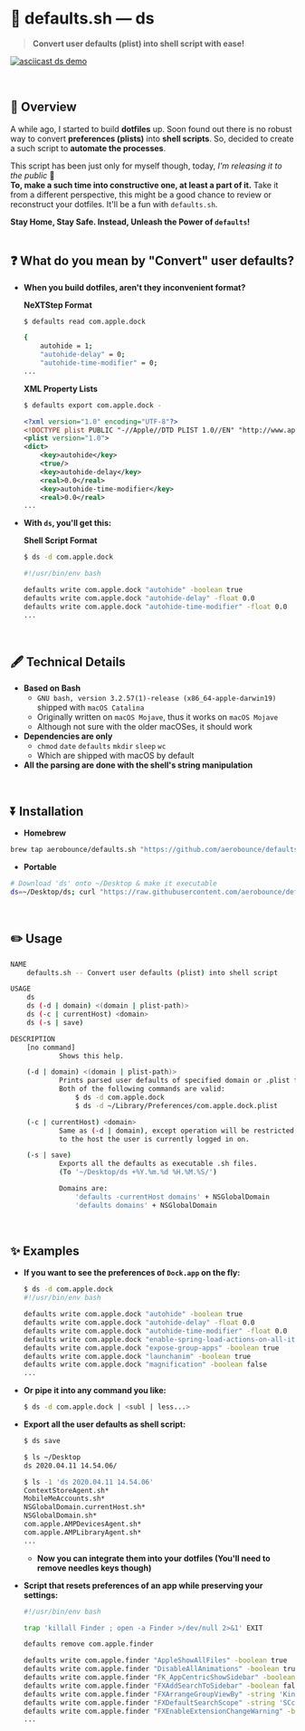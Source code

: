 #  defaults.sh — ds

> **Convert user defaults (plist) into shell script with ease!**

[![asciicast ds demo](https://asciinema.org/a/gql2Lhn0grvlgjw4RzaS1NOPV.svg)](https://asciinema.org/a/gql2Lhn0grvlgjw4RzaS1NOPV)

<br>

## 🌟 Overview
A while ago, I started to build **dotfiles** up. Soon found out there is no robust way to convert **preferences (plists)** into **shell scripts**. So, decided to create a such script to **automate the processes**.<br>

This script has been just only for myself though, today, *I'm releasing it to the public* 🎉<br>
**To, make a such time into constructive one, at least a part of it.** Take it from a different perspective, this might be a good chance to review or reconstruct your dotfiles. It'll be a fun with `defaults.sh`.<br>

**Stay Home, Stay Safe. Instead, Unleash the Power of `defaults`!**<br>
<br>

## ❓ What do you mean by "Convert" user defaults?

- **When you build dotfiles, aren't they inconvenient format?**

    **NeXTStep Format**
    ```sh
    $ defaults read com.apple.dock
    ```
    ```sh
    {
        autohide = 1;
        "autohide-delay" = 0;
        "autohide-time-modifier" = 0;
    ...
    ```

    **XML Property Lists**
    ```sh
    $ defaults export com.apple.dock -
    ```
    ```xml
    <?xml version="1.0" encoding="UTF-8"?>
    <!DOCTYPE plist PUBLIC "-//Apple//DTD PLIST 1.0//EN" "http://www.apple.com/DTDs/PropertyList-1.0.dtd">
    <plist version="1.0">
    <dict>
        <key>autohide</key>
        <true/>
        <key>autohide-delay</key>
        <real>0.0</real>
        <key>autohide-time-modifier</key>
        <real>0.0</real>
    ...
    ```

- **With `ds`, you'll get this:**

    **Shell Script Format**
    ```sh
    $ ds -d com.apple.dock
    ```
    ```sh
    #!/usr/bin/env bash

    defaults write com.apple.dock "autohide" -boolean true
    defaults write com.apple.dock "autohide-delay" -float 0.0
    defaults write com.apple.dock "autohide-time-modifier" -float 0.0
    ...
    ```

<br>

## 🖋 Technical Details
- **Based on Bash**
    - `GNU bash, version 3.2.57(1)-release (x86_64-apple-darwin19)` shipped with `macOS Catalina`
    - Originally written on `macOS Mojave`, thus it works on `macOS Mojave`
    - Although not sure with the older macOSes, it should work
- **Dependencies are only**
    - `chmod` `date` `defaults` `mkdir` `sleep` `wc`
    - Which are shipped with macOS by default
- **All the parsing are done with the shell's string manipulation**

<br>

## ⏬ Installation

- **Homebrew**

```sh
brew tap aerobounce/defaults.sh "https://github.com/aerobounce/defaults.sh" && brew install ds
```

- **Portable**

```sh
# Download 'ds' onto ~/Desktop & make it executable
ds=~/Desktop/ds; curl "https://raw.githubusercontent.com/aerobounce/defaults.sh/master/ds" >| "$ds" && chmod -vv $(sh -c 'printf "%04o" $((0777 - $(umask)))') "$ds"
```

<br>

## ✏️ Usage
```sh
NAME
    defaults.sh -- Convert user defaults (plist) into shell script

USAGE
    ds
    ds (-d | domain) <(domain | plist-path)>
    ds (-c | currentHost) <domain>
    ds (-s | save)

DESCRIPTION
    [no command]
            Shows this help.

    (-d | domain) <(domain | plist-path)>
            Prints parsed user defaults of specified domain or .plist file.
            Both of the following commands are valid:
                $ ds -d com.apple.dock
                $ ds -d ~/Library/Preferences/com.apple.dock.plist

    (-c | currentHost) <domain>
            Same as (-d | domain), except operation will be restricted
            to the host the user is currently logged in on.

    (-s | save)
            Exports all the defaults as executable .sh files.
            (To '~/Desktop/ds +%Y.%m.%d %H.%M.%S/')

            Domains are:
                'defaults -currentHost domains' + NSGlobalDomain
                'defaults domains' + NSGlobalDomain
```

<br>

## ✨ Examples

- **If you want to see the preferences of `Dock.app` on the fly:**

    ```sh
    $ ds -d com.apple.dock
    #!/usr/bin/env bash

    defaults write com.apple.dock "autohide" -boolean true
    defaults write com.apple.dock "autohide-delay" -float 0.0
    defaults write com.apple.dock "autohide-time-modifier" -float 0.0
    defaults write com.apple.dock "enable-spring-load-actions-on-all-items" -boolean true
    defaults write com.apple.dock "expose-group-apps" -boolean true
    defaults write com.apple.dock "launchanim" -boolean true
    defaults write com.apple.dock "magnification" -boolean false
    ...
    ```

- **Or pipe it into any command you like:**

    ```sh
    $ ds -d com.apple.dock | <subl | less...>
    ```

- **Export all the user defaults as shell script:**

    ```sh
    $ ds save

    $ ls ~/Desktop
    ds 2020.04.11 14.54.06/

    $ ls -1 'ds 2020.04.11 14.54.06'
    ContextStoreAgent.sh*
    MobileMeAccounts.sh*
    NSGlobalDomain.currentHost.sh*
    NSGlobalDomain.sh*
    com.apple.AMPDevicesAgent.sh*
    com.apple.AMPLibraryAgent.sh*
    ...
    ```

    - **Now you can integrate them into your dotfiles (You'll need to remove needles keys though)**


- **Script that resets preferences of an app while preserving your settings:**

    ```sh
    #!/usr/bin/env bash

    trap 'killall Finder ; open -a Finder >/dev/null 2>&1' EXIT

    defaults remove com.apple.finder

    defaults write com.apple.finder "AppleShowAllFiles" -boolean true
    defaults write com.apple.finder "DisableAllAnimations" -boolean true
    defaults write com.apple.finder "FK_AppCentricShowSidebar" -boolean true
    defaults write com.apple.finder "FXAddSearchToSidebar" -boolean false
    defaults write com.apple.finder "FXArrangeGroupViewBy" -string 'Kind'
    defaults write com.apple.finder "FXDefaultSearchScope" -string 'SCcf'
    defaults write com.apple.finder "FXEnableExtensionChangeWarning" -boolean false
    ...
    ```
